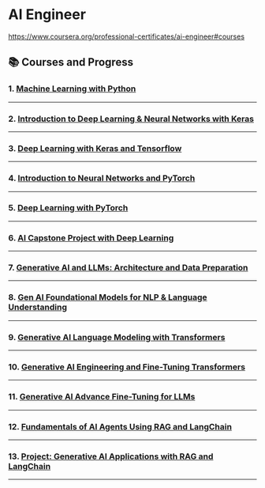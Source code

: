 # AI Engineer

https://www.coursera.org/professional-certificates/ai-engineer#courses



## 📚 Courses and Progress

### 1. **[Machine Learning with Python](../ibm-data-science/course9/README.md)**  

---

### 2. **[Introduction to Deep Learning & Neural Networks with Keras](course2/README.md)**  

---

### 3. **[Deep Learning with Keras and Tensorflow](course3/README.md)**  

---

### 4. **[Introduction to Neural Networks and PyTorch](course4/README.md)**  

---

### 5. **[Deep Learning with PyTorch](course5/README.md)**  

---

### 6. **[AI Capstone Project with Deep Learning](course6/README.md)**  

---

### 7. **[Generative AI and LLMs: Architecture and Data Preparation](course7/README.md)**  

---

### 8. **[Gen AI Foundational Models for NLP & Language Understanding](course8/README.md)**  

---

### 9. **[Generative AI Language Modeling with Transformers](course9/README.md)**  

---

### 10. **[Generative AI Engineering and Fine-Tuning Transformers](course10/README.md)**  

---

### 11. **[Generative AI Advance Fine-Tuning for LLMs](course11/README.md)**  

---

### 12. **[Fundamentals of AI Agents Using RAG and LangChain](course12/README.md)**  

---
### 13. **[Project: Generative AI Applications with RAG and LangChain](course13/README.md)**  

---
